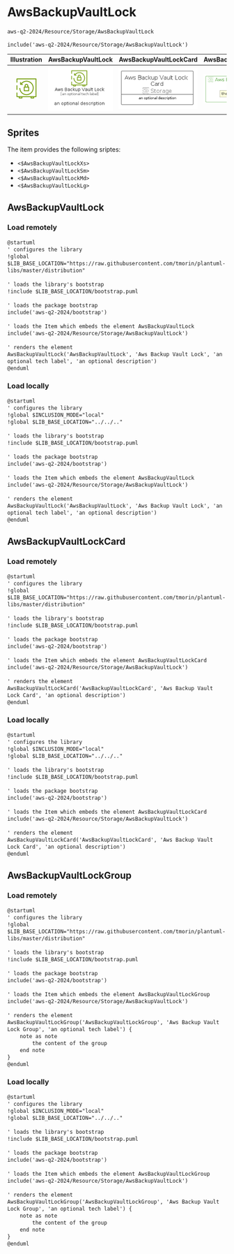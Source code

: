 # AwsBackupVaultLock


```text
aws-q2-2024/Resource/Storage/AwsBackupVaultLock
```

```text
include('aws-q2-2024/Resource/Storage/AwsBackupVaultLock')
```



| Illustration | AwsBackupVaultLock | AwsBackupVaultLockCard | AwsBackupVaultLockGroup |
| :---: | :---: | :---: | :---: |
| ![illustration for Illustration](../../../aws-q2-2024/Resource/Storage/AwsBackupVaultLock.png) | ![illustration for AwsBackupVaultLock](../../../aws-q2-2024/Resource/Storage/AwsBackupVaultLock.Local.png) | ![illustration for AwsBackupVaultLockCard](../../../aws-q2-2024/Resource/Storage/AwsBackupVaultLockCard.Local.png) | ![illustration for AwsBackupVaultLockGroup](../../../aws-q2-2024/Resource/Storage/AwsBackupVaultLockGroup.Local.png) |



## Sprites
The item provides the following sriptes:

- `<$AwsBackupVaultLockXs>`
- `<$AwsBackupVaultLockSm>`
- `<$AwsBackupVaultLockMd>`
- `<$AwsBackupVaultLockLg>`





## AwsBackupVaultLock

### Load remotely
```plantuml
@startuml
' configures the library
!global $LIB_BASE_LOCATION="https://raw.githubusercontent.com/tmorin/plantuml-libs/master/distribution"

' loads the library's bootstrap
!include $LIB_BASE_LOCATION/bootstrap.puml

' loads the package bootstrap
include('aws-q2-2024/bootstrap')

' loads the Item which embeds the element AwsBackupVaultLock
include('aws-q2-2024/Resource/Storage/AwsBackupVaultLock')

' renders the element
AwsBackupVaultLock('AwsBackupVaultLock', 'Aws Backup Vault Lock', 'an optional tech label', 'an optional description')
@enduml
```

### Load locally
```plantuml
@startuml
' configures the library
!global $INCLUSION_MODE="local"
!global $LIB_BASE_LOCATION="../../.."

' loads the library's bootstrap
!include $LIB_BASE_LOCATION/bootstrap.puml

' loads the package bootstrap
include('aws-q2-2024/bootstrap')

' loads the Item which embeds the element AwsBackupVaultLock
include('aws-q2-2024/Resource/Storage/AwsBackupVaultLock')

' renders the element
AwsBackupVaultLock('AwsBackupVaultLock', 'Aws Backup Vault Lock', 'an optional tech label', 'an optional description')
@enduml
```

## AwsBackupVaultLockCard

### Load remotely
```plantuml
@startuml
' configures the library
!global $LIB_BASE_LOCATION="https://raw.githubusercontent.com/tmorin/plantuml-libs/master/distribution"

' loads the library's bootstrap
!include $LIB_BASE_LOCATION/bootstrap.puml

' loads the package bootstrap
include('aws-q2-2024/bootstrap')

' loads the Item which embeds the element AwsBackupVaultLockCard
include('aws-q2-2024/Resource/Storage/AwsBackupVaultLock')

' renders the element
AwsBackupVaultLockCard('AwsBackupVaultLockCard', 'Aws Backup Vault Lock Card', 'an optional description')
@enduml
```

### Load locally
```plantuml
@startuml
' configures the library
!global $INCLUSION_MODE="local"
!global $LIB_BASE_LOCATION="../../.."

' loads the library's bootstrap
!include $LIB_BASE_LOCATION/bootstrap.puml

' loads the package bootstrap
include('aws-q2-2024/bootstrap')

' loads the Item which embeds the element AwsBackupVaultLockCard
include('aws-q2-2024/Resource/Storage/AwsBackupVaultLock')

' renders the element
AwsBackupVaultLockCard('AwsBackupVaultLockCard', 'Aws Backup Vault Lock Card', 'an optional description')
@enduml
```

## AwsBackupVaultLockGroup

### Load remotely
```plantuml
@startuml
' configures the library
!global $LIB_BASE_LOCATION="https://raw.githubusercontent.com/tmorin/plantuml-libs/master/distribution"

' loads the library's bootstrap
!include $LIB_BASE_LOCATION/bootstrap.puml

' loads the package bootstrap
include('aws-q2-2024/bootstrap')

' loads the Item which embeds the element AwsBackupVaultLockGroup
include('aws-q2-2024/Resource/Storage/AwsBackupVaultLock')

' renders the element
AwsBackupVaultLockGroup('AwsBackupVaultLockGroup', 'Aws Backup Vault Lock Group', 'an optional tech label') {
    note as note
        the content of the group
    end note
}
@enduml
```

### Load locally
```plantuml
@startuml
' configures the library
!global $INCLUSION_MODE="local"
!global $LIB_BASE_LOCATION="../../.."

' loads the library's bootstrap
!include $LIB_BASE_LOCATION/bootstrap.puml

' loads the package bootstrap
include('aws-q2-2024/bootstrap')

' loads the Item which embeds the element AwsBackupVaultLockGroup
include('aws-q2-2024/Resource/Storage/AwsBackupVaultLock')

' renders the element
AwsBackupVaultLockGroup('AwsBackupVaultLockGroup', 'Aws Backup Vault Lock Group', 'an optional tech label') {
    note as note
        the content of the group
    end note
}
@enduml
```

